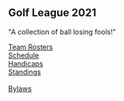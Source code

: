 ## Golf League 2021

"A collection of ball losing fools!"

[Team Rosters]()\
[Schedule]()\
[Handicaps]()\
[Standings]()\
\
[Bylaws]()
